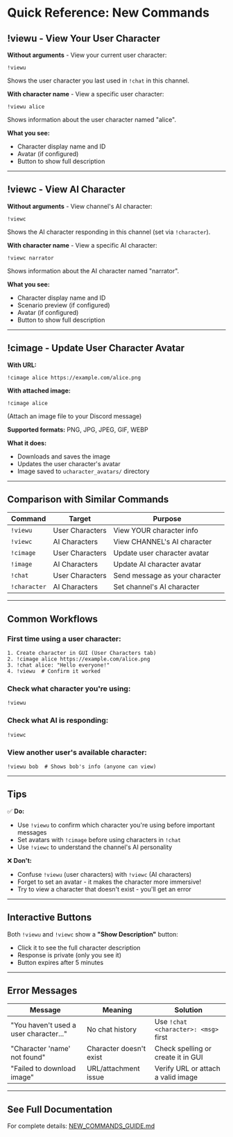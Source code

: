 # Quick Reference: New Commands

## !viewu - View Your User Character

**Without arguments** - View your current user character:
```
!viewu
```
Shows the user character you last used in `!chat` in this channel.

**With character name** - View a specific user character:
```
!viewu alice
```
Shows information about the user character named "alice".

**What you see:**
- Character display name and ID
- Avatar (if configured)
- Button to show full description

---

## !viewc - View AI Character

**Without arguments** - View channel's AI character:
```
!viewc
```
Shows the AI character responding in this channel (set via `!character`).

**With character name** - View a specific AI character:
```
!viewc narrator
```
Shows information about the AI character named "narrator".

**What you see:**
- Character display name and ID
- Scenario preview (if configured)
- Avatar (if configured)
- Button to show full description

---

## !cimage - Update User Character Avatar

**With URL:**
```
!cimage alice https://example.com/alice.png
```

**With attached image:**
```
!cimage alice
```
(Attach an image file to your Discord message)

**Supported formats:** PNG, JPG, JPEG, GIF, WEBP

**What it does:**
- Downloads and saves the image
- Updates the user character's avatar
- Image saved to `ucharacter_avatars/` directory

---

## Comparison with Similar Commands

| Command | Target | Purpose |
|---------|--------|---------|
| `!viewu` | User Characters | View YOUR character info |
| `!viewc` | AI Characters | View CHANNEL's AI character |
| `!cimage` | User Characters | Update user character avatar |
| `!image` | AI Characters | Update AI character avatar |
| `!chat` | User Characters | Send message as your character |
| `!character` | AI Characters | Set channel's AI character |

---

## Common Workflows

### First time using a user character:
```
1. Create character in GUI (User Characters tab)
2. !cimage alice https://example.com/alice.png
3. !chat alice: "Hello everyone!"
4. !viewu  # Confirm it worked
```

### Check what character you're using:
```
!viewu
```

### Check what AI is responding:
```
!viewc
```

### View another user's available character:
```
!viewu bob  # Shows bob's info (anyone can view)
```

---

## Tips

✅ **Do:**
- Use `!viewu` to confirm which character you're using before important messages
- Set avatars with `!cimage` before using characters in `!chat`
- Use `!viewc` to understand the channel's AI personality

❌ **Don't:**
- Confuse `!viewu` (user characters) with `!viewc` (AI characters)
- Forget to set an avatar - it makes the character more immersive!
- Try to view a character that doesn't exist - you'll get an error

---

## Interactive Buttons

Both `!viewu` and `!viewc` show a **"Show Description"** button:
- Click it to see the full character description
- Response is private (only you see it)
- Button expires after 5 minutes

---

## Error Messages

| Message | Meaning | Solution |
|---------|---------|----------|
| "You haven't used a user character..." | No chat history | Use `!chat <character>: <msg>` first |
| "Character 'name' not found" | Character doesn't exist | Check spelling or create it in GUI |
| "Failed to download image" | URL/attachment issue | Verify URL or attach a valid image |

---

## See Full Documentation

For complete details: [NEW_COMMANDS_GUIDE.md](NEW_COMMANDS_GUIDE.md)

